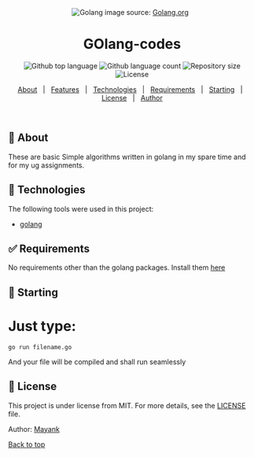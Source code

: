 <div align="center" id="top"> 
  <img src="https://golang.org/lib/godoc/images/footer-gopher.jpg" alt="Golang" />
image source: <a href="golang.org" target="_blank">Golang.org</a>
  &#xa0;

  <!-- <a href="https://microprocessors.netlify.app">Demo</a> -->
</div>

<h1 align="center">GOlang-codes</h1>

<p align="center">
  <img alt="Github top language" src="https://img.shields.io/github/languages/top/mayank-pq2q4/GOlang-codes?color=56BEB8">

  <img alt="Github language count" src="https://img.shields.io/github/languages/count/mayank-pq2q4/GOlang-codes?color=56BEB8">

  <img alt="Repository size" src="https://img.shields.io/github/repo-size/mayank-pq2q4/GOlang-codes?color=56BEB8">

  <img alt="License" src="https://img.shields.io/github/license/mayank-pq2q4/GOlang-codes?color=56BEB8">

  <!-- <img alt="Github issues" src="https://img.shields.io/github/issues/{{YOUR_GITHUB_USERNAME}}/microprocessors?color=56BEB8" /> -->

  <!-- <img alt="Github forks" src="https://img.shields.io/github/forks/{{YOUR_GITHUB_USERNAME}}/microprocessors?color=56BEB8" /> -->

  <!-- <img alt="Github stars" src="https://img.shields.io/github/stars/{{YOUR_GITHUB_USERNAME}}/microprocessors?color=56BEB8" /> -->
</p>

<!-- Status -->

<!-- <h4 align="center"> 
	🚧  Microprocessors 🚀 Under construction...  🚧
</h4> 

<hr> -->

<p align="center">
  <a href="#dart-about">About</a> &#xa0; | &#xa0; 
  <a href="#sparkles-features">Features</a> &#xa0; | &#xa0;
  <a href="#rocket-technologies">Technologies</a> &#xa0; | &#xa0;
  <a href="#white_check_mark-requirements">Requirements</a> &#xa0; | &#xa0;
  <a href="#checkered_flag-starting">Starting</a> &#xa0; | &#xa0;
  <a href="#memo-license">License</a> &#xa0; | &#xa0;
  <a href="https://github.com/mayank-pq2q4" target="_blank">Author</a>
</p>

<br>

## :dart: About ##

These are basic Simple algorithms written in golang in my spare time and for my ug assignments.

## :rocket: Technologies ##

The following tools were used in this project:

- [golang](https://www.golang.org/)

## :white_check_mark: Requirements ##

No requirements other than the golang packages. Install them [here](https://golang.org/dl/)

## :checkered_flag: Starting ##

# Just type:

```
go run filename.go
```
And your file will be compiled and shall run seamlessly

## :memo: License ##

This project is under license from MIT. For more details, see the [LICENSE](LICENSE.md) file.


Author: <a href="https://github.com/mayank-pq2q4" target="_blank">Mayank</a>

<a href="#top">Back to top</a>
